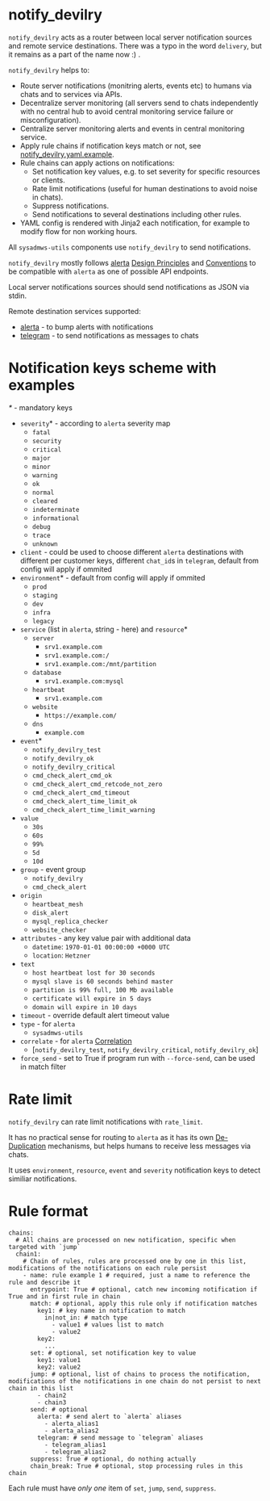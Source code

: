 # notify_devilry

`notify_devilry` acts as a router between local server notification sources and remote service destinations.
There was a typo in the word `delivery`, but it remains as a part of the name now :) .

`notify_devilry` helps to:
- Route server notifications (monitring alerts, events etc) to humans via chats and to services via APIs.
- Decentralize server monitoring (all servers send to chats independently with no central hub to avoid central monitoring service failure or misconfiguration).
- Centralize server monitoring alerts and events in central monitoring service.
- Apply rule chains if notification keys match or not, see [notify_devilry.yaml.example](./notify_devilry.yaml.example).
- Rule chains can apply actions on notifications:
  - Set notification key values, e.g. to set severity for specific resources or clients.
  - Rate limit notifications (useful for human destinations to avoid noise in chats).
  - Suppress notifications.
  - Send notifications to several destinations including other rules.
- YAML config is rendered with Jinja2 each notification, for example to modify flow for non working hours.

All `sysadmws-utils` components use `notify_devilry` to send notifications.

`notify_devilry` mostly follows [alerta](https://docs.alerta.io/en/latest/server.html) [Design Principles](https://docs.alerta.io/en/latest/design.html)
and [Conventions](https://docs.alerta.io/en/latest/conventions.html) to be compatible with `alerta` as one of possible API endpoints.

Local server notifications sources should send notifications as JSON via stdin.

Remote destination services supported:
- [alerta](https://docs.alerta.io/en/latest/server.html) - to bump alerts with notifications
- [telegram](https://telegram.org) - to send notifications as messages to chats

# Notification keys scheme with examples

_*_ - mandatory keys

- `severity`\* - according to `alerta` severity map
  - `fatal`
  - `security`
  - `critical`
  - `major`
  - `minor`
  - `warning`
  - `ok`
  - `normal`
  - `cleared`
  - `indeterminate`
  - `informational`
  - `debug`
  - `trace`
  - `unknown`
- `client` - could be used to choose different `alerta` destinations with different per customer keys, different `chat_id`s in `telegram`, default from config will apply if ommited
- `environment`\* - default from config will apply if ommited
  - `prod`
  - `staging`
  - `dev`
  - `infra`
  - `legacy`
- `service` (list in `alerta`, string - here) and `resource`\*
  - `server`
    - `srv1.example.com`
    - `srv1.example.com:/`
    - `srv1.example.com:/mnt/partition`
  - `database`
    - `srv1.example.com:mysql`
  - `heartbeat`
    - `srv1.example.com`
  - `website`
    - `https://example.com/`
  - `dns`
    - `example.com`
- `event`\*
  - `notify_devilry_test`
  - `notify_devilry_ok`
  - `notify_devilry_critical`
  - `cmd_check_alert_cmd_ok`
  - `cmd_check_alert_cmd_retcode_not_zero`
  - `cmd_check_alert_cmd_timeout`
  - `cmd_check_alert_time_limit_ok`
  - `cmd_check_alert_time_limit_warning`
- `value`
  - `30s`
  - `60s`
  - `99%`
  - `5d`
  - `10d`
- `group` - event group
  - `notify_devilry`
  - `cmd_check_alert`
- `origin`
  - `heartbeat_mesh`
  - `disk_alert`
  - `mysql_replica_checker`
  - `website_checker`
- `attributes` - any key value pair with additional data
  - `datetime`: `1970-01-01 00:00:00 +0000 UTC`
  - `location`: `Hetzner`
- `text`
  - `host heartbeat lost for 30 seconds`
  - `mysql slave is 60 seconds behind master`
  - `partition is 99% full, 100 Mb available`
  - `certificate will expire in 5 days`
  - `domain will expire in 10 days`
- `timeout` - override default alert timeout value
- `type` - for `alerta`
  - `sysadmws-utils`
- `correlate` - for `alerta` [Correlation](https://docs.alerta.io/en/latest/server.html#simple-correlation)
  - [`notify_devilry_test`, `notify_devilry_critical`, `notify_devilry_ok`]
- `force_send` - set to True if program run with `--force-send`, can be used in match filter

# Rate limit
`notify_devilry` can rate limit notifications with `rate_limit`.

It has no practical sense for routing to `alerta` as it has its own [De-Duplication](https://docs.alerta.io/en/latest/server.html#de-duplication) mechanisms,
but helps humans to receive less messages via chats.

It uses `environment`, `resource`, `event` and `severity` notification keys to detect similiar notifications.

# Rule format
```
chains:
  # All chains are processed on new notification, specific when targeted with `jump`
  chain1:
    # Chain of rules, rules are processed one by one in this list, modifications of the notifications on each rule persist
    - name: rule example 1 # required, just a name to reference the rule and describe it
      entrypoint: True # optional, catch new incoming notification if True and in first rule in chain
      match: # optional, apply this rule only if notification matches
        key1: # key name in notification to match
          in|not_in: # match type
            - value1 # values list to match
            - value2
        key2:
          ...
      set: # optional, set notification key to value
        key1: value1
        key2: value2
      jump: # optional, list of chains to process the notification, modifications of the notifications in one chain do not persist to next chain in this list
        - chain2
        - chain3
      send: # optional
        alerta: # send alert to `alerta` aliases
          - alerta_alias1
          - alerta_alias2
        telegram: # send message to `telegram` aliases
          - telegram_alias1
          - telegram_alias2
      suppress: True # optional, do nothing actually
      chain_break: True # optional, stop processing rules in this chain
```

Each rule must have *only one* item of `set`, `jump`, `send`, `suppress`.
